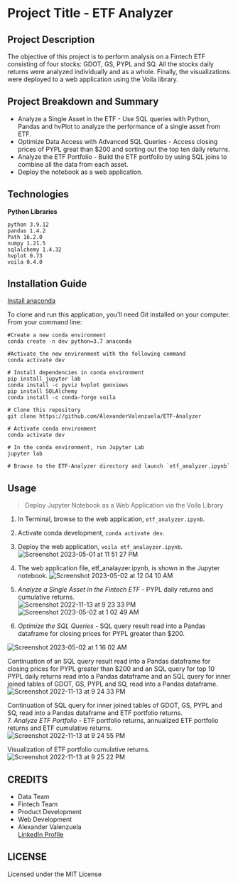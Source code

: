 # Project Title - ETF Analyzer

## Project Description 
The objective of this project is to perform analysis on a Fintech ETF consisting of four stocks: GDOT, GS, PYPL and SQ. All the stocks daily returns were analyzed individually and as a whole.  Finally, the visualizations were deployed to a web application using the Voila library.

## Project Breakdown and Summary

- Analyze a Single Asset in the ETF - Use SQL queries with Python, Pandas and hvPlot to analyze the performance of a single asset from ETF.<br>
- Optimize Data Access with Advanced SQL Queries - Access closing prices of PYPL great than $200 and sorting out the top ten daily returns.<br> 
- Analyze the ETF Portfolio - Build the ETF portfolio by using SQL joins to combine all the data from each asset.<br>
- Deploy the notebook as a web application.

## Technologies
**Python Libraries**

`python 3.9.12`<br>
`pandas 1.4.2`<br>
`Path 16.2.0`<br>
`numpy 1.21.5`<br>
`sqlalchemy 1.4.32`<br>
`hvplot 0.73`<br>
`voila 0.4.0`

## Installation Guide

[Install anaconda](https://www.anaconda.com/download/)

To clone and run this application, you'll need Git installed on your computer.
From your command line:
```
#Create a new conda environment
conda create -n dev python=3.7 anaconda

#Activate the new environment with the following command
conda activate dev

# Install dependencies in conda environment
pip install jupyter lab
conda install -c pyviz hvplot geoviews
pip install SQLAlchemy
conda install -c conda-forge voila

# Clone this repository
git clone https://github.com/AlexanderValenzuela/ETF-Analyzer

# Activate conda environment
conda activate dev

# In the conda environment, run Jupyter Lab
jupyter lab 

# Browse to the ETF-Analyzer directory and launch `etf_analyzer.ipynb`
```

## Usage

> Deploy Jupyter Notebook as a Web Application via the Voila Library

 1. In Terminal, browse to the web application, `etf_analyzer.ipynb`.  
 2. Activate conda development, `conda activate dev`.
 3. Deploy the web application, `voila etf_analayzer.ipynb`.
 ![Screenshot 2023-05-01 at 11 51 27 PM](https://user-images.githubusercontent.com/111409358/235600048-d5ffd897-ef61-4322-ade7-71b12c7f9095.png)
 
 4. The web application file, etf_analayzer.ipynb, is shown in the Jupyter notebook. 
![Screenshot 2023-05-02 at 12 04 10 AM](https://user-images.githubusercontent.com/111409358/235601397-00d7da8b-00c2-48ef-9adb-fd587ffe7681.png)
 
 5. *Analyze a Single Asset in the Fintech ETF* - PYPL daily returns and cumulative returns.<br>
![Screenshot 2022-11-13 at 9 23 33 PM](https://user-images.githubusercontent.com/111409358/201625631-d18c8cb2-92f6-4d16-869e-a1c336d82fd9.png)
![Screenshot 2023-05-02 at 1 02 49 AM](https://user-images.githubusercontent.com/111409358/235615050-f367888e-757a-4992-94a2-415088b375e2.png)

 6. *Optimize the SQL Queries* - SQL query result read into a Pandas dataframe for closing prices for PYPL greater than $200.<br>

![Screenshot 2023-05-02 at 1 16 02 AM](https://user-images.githubusercontent.com/111409358/235615127-23dc9ace-c11c-43f7-99de-3da4735c0ea3.png)


 Continuation of an SQL query result read into a Pandas dataframe for closing prices for PYPL greater than $200 and an SQL query for top 10 PYPL daily returns read into a Pandas dataframe and an SQL query for inner joined tables of GDOT, GS, PYPL and SQ, read into a Pandas dataframe.
 ![Screenshot 2022-11-13 at 9 24 33 PM](https://user-images.githubusercontent.com/111409358/201626117-aa0f575c-8dff-445f-b7f4-c91a5baa94f4.png)
 
Continuation of SQL query for inner joined tables of GDOT, GS, PYPL and SQ, read into a Pandas dataframe and ETF portfolio returns.<br>                    7. *Analyze ETF Portfolio* - ETF portfolio returns, annualized ETF portfolio returns and ETF cumulative returns. 
![Screenshot 2022-11-13 at 9 24 55 PM](https://user-images.githubusercontent.com/111409358/201626140-cccf3374-ae3e-4534-b1d3-2397598482e2.png)

Visualization of ETF portfolio cumulative returns.
![Screenshot 2022-11-13 at 9 25 22 PM](https://user-images.githubusercontent.com/111409358/201626164-cccd0cb2-edad-4c2f-aee4-c7a512c75fe2.png)

## CREDITS
- Data Team<br>
- Fintech Team<br>
- Product Development<br>
- Web Development<br>
- Alexander Valenzuela<br>
[LinkedIn Profile](<https://www.linkedin.com/in/alex-valenzuela-97826842/>)

## LICENSE
Licensed under the MIT License




















